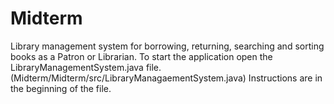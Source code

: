 # Midterm
Library management system for borrowing, returning, searching and sorting books as a Patron or Librarian.
To start the application open the LibraryManagementSystem.java file. (Midterm/Midterm/src/LibraryManagaementSystem.java) 
Instructions are in the beginning of the file.
